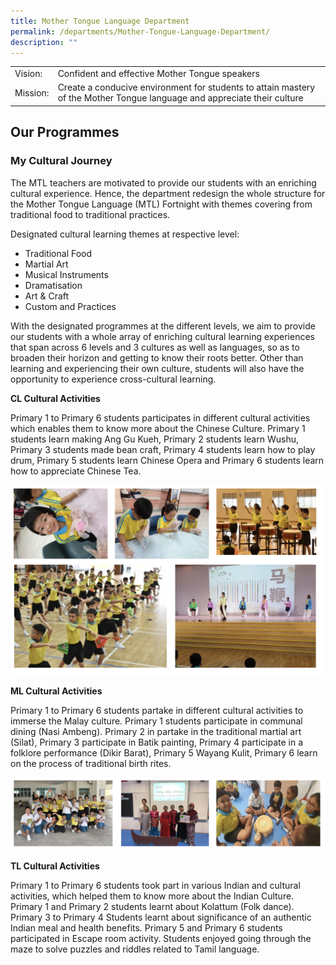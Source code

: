 ```yaml
---
title: Mother Tongue Language Department
permalink: /departments/Mother-Tongue-Language-Department/
description: ""
---
```


| ||
| -------- | -------- | 
| Vision:  | Confident and effective Mother Tongue speakers     | 
|Mission:|Create a conducive environment for students to attain mastery of the Mother Tongue language and appreciate their culture



Our Programmes
--------------

### My Cultural Journey

The MTL teachers are motivated to provide our students with an enriching cultural experience. Hence, the department redesign the whole structure for the Mother Tongue Language (MTL) Fortnight with themes covering from traditional food to traditional practices.

  

Designated cultural learning themes at respective level:

*   Traditional Food
*   Martial Art
*   Musical Instruments
*   Dramatisation
*   Art & Craft
*   Custom and Practices

  

With the designated programmes at the different levels, we aim to provide our students with a whole array of enriching cultural learning experiences that span across 6 levels and 3 cultures as well as languages, so as to broaden their horizon and getting to know their roots better. Other than learning and experiencing their own culture, students will also have the opportunity to experience cross-cultural learning.

**CL Cultural Activities**

Primary 1 to Primary 6 students participates in different cultural activities which enables them to know more about the Chinese Culture. Primary 1 students learn making Ang Gu Kueh, Primary 2 students learn Wushu, Primary 3 students made bean craft, Primary 4 students learn how to play drum, Primary 5 students learn Chinese Opera and Primary 6 students learn how to appreciate Chinese Tea.

![](/images/mothertongue.png)

**ML Cultural Activities**

Primary 1 to Primary 6 students partake in different cultural activities to immerse the Malay culture. Primary 1 students participate in communal dining (Nasi Ambeng). Primary 2 in partake in the traditional martial art (Silat), Primary 3 participate in Batik painting, Primary 4 participate in a folklore performance (Dikir Barat), Primary 5 Wayang Kulit, Primary 6 learn on the process of traditional birth rites.

![](/images/mothertongue2.png)

**TL Cultural Activities**

Primary 1 to Primary 6 students took part in various Indian and cultural activities, which helped them to know more about the Indian Culture. Primary 1 and Primary 2 students learnt about Kolattum (Folk dance). Primary 3 to Primary 4 Students learnt about significance of an authentic Indian meal and health benefits. Primary 5 and Primary 6 students participated in Escape room activity. Students enjoyed going through the maze to solve puzzles and riddles related to Tamil language.

